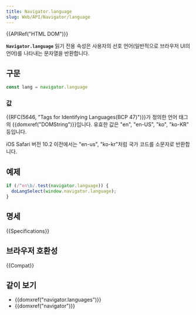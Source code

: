 ```yaml
---
title: Navigator.language
slug: Web/API/Navigator/language
---
```


{{APIRef("HTML DOM")}}

**`Navigator.language`** 읽기 전용 속성은 사용자의 선호 언어(일반적으로 브라우저 UI의 언어)를 나타내는 문자열을 반환합니다.

## 구문

```js
const lang = navigator.language
```

### 값

{{RFC(5646, "Tags for Identifying Languages(BCP 47)")}}가 정의한 언어 태그의 {{domxref("DOMString")}}입니다. 유효한 값은 "en", "en-US", "ko", "ko-KR" 등입니다.

iOS Safari 버전 10.2 이전에서는 "en-us", "ko-kr"처럼 국가 코드를 소문자로 반환합니다.

## 예제

```js
if (/^en\b/.test(navigator.language)) {
  doLangSelect(window.navigator.language);
}
```

## 명세

{{Specifications}}

## 브라우저 호환성

{{Compat}}

## 같이 보기

- {{domxref("navigator.languages")}}
- {{domxref("navigator")}}
